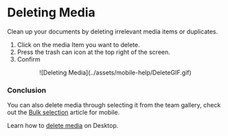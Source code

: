 # Deleting Media

Clean up your documents by deleting irrelevant media items or duplicates.

1)	Click on the media Item you want to delete.
2)	Press the trash can icon at the top right of the screen.
3)	Confirm 

<center>
![Deleting Media](../assets/mobile-help/DeleteGIF.gif)
</center>

### Conclusion

You can also delete media through selecting it from the team gallery, check out the [Bulk selection](https://support.builtview.com/mobile-help/6bulk-selection) article for mobile.

Learn how to [delete media](https://support.builtview.com/media-basics/deleting/) on Desktop. 
